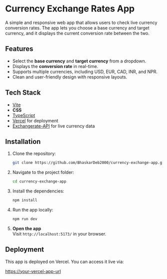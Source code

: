 # Currency Exchange Rates App

A simple and responsive web app that allows users to check live currency conversion rates. The app lets you choose a base currency and target currency, and it displays the current conversion rate between the two.

## Features

- Select the **base currency** and **target currency** from a dropdown.
- Displays the **conversion rate** in real-time.
- Supports multiple currencies, including USD, EUR, CAD, INR, and NPR.
- Clean and user-friendly design with responsive layouts.

## Tech Stack

- [Vite](https://vite.dev/)
- **CSS**
- [TypeScript](https://www.typescriptlang.org/)
- [Vercel](https://vercel.com/) for deployment
- [Exchangerate-API](https://app.exchangerate-api.com/sign-up) for live currency data

## Installation

1. Clone the repository:

   ```bash
   git clone https://github.com/BhaskarDeb2000/currency-exchange-app.git
   ```

2. Navigate to the project folder:

   ```bash
   cd currency-exchange-app
   ```

3. Install the dependencies:

   ```bash
   npm install
   ```

4. Run the app locally:

   ```bash
   npm run dev
   ```

5. **Open the app**  
   Visit `http://localhost:5173/` in your browser.

## Deployment

This app is deployed on Vercel. You can access it live via:

[https://your-vercel-app-url](https://your-vercel-app-url)
